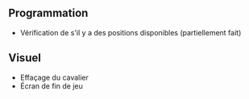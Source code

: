 ## Programmation
- Vérification de s'il y a des positions disponibles (partiellement fait)

## Visuel
- Effaçage du cavalier
- Écran de fin de jeu
